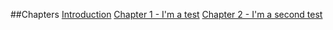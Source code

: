 ##Chapters
[Introduction][1]
[Chapter 1 - I'm a test][2]
[Chapter 2 - I'm a second test][3]

[1]:introduction.md
[2]:chapter1.md
[3]:chapter2.md
